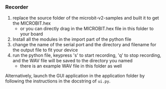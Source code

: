 ### Recorder

1. replace the source folder of the microbit-v2-samples and built it to get the MICROBIT.hex
   - or you can directly drag in the MICROBIT.hex file in this folder to your board
2. Install all the modules in the import part of the python file
3. change the name of the serial port and the directory and filename for the output file to fit your device
4. run the python file, keypress 's' to start recording, 'q' to stop recording, and the WAV file will be saved to the directory you named
   - there is an example WAV file in this folder as well

Alternatively, launch the GUI application in the application folder by following the instructions in the docstring of `ui.py`.
